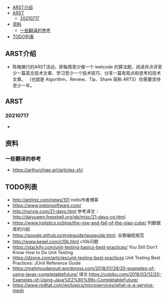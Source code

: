 - [ARST介绍](#arst介绍)
- [ARST](#arst)
  * [20210717](#20210717)
- [资料](#资料)
  * [一些翻译的参考](#一些翻译的参考)
- [TODO列表](#todo列表)


## ARST介绍
+ 陈皓推行的ARST活动，即每周至少做一个 leetcode 的算法题、阅读并点评至少一篇英文技术文章、学习至少一个技术技巧、分享一篇有观点和思考的技术文章。
（也就是 Algorithm、Review、Tip、Share 简称 ARTS）你需要坚持至少一年。


## ARST
### 20210717
+ 

## 资料
### 一些翻译的参考
+ https://arthurchiao.art/articles-zh/

## TODO列表
+ http://antirez.com/news/101    redis作者博客
+ https://www.joelonsoftware.com/
+ http://norvig.com/21-days.html    参考译文：http://daiyuwen.freeshell.org/gb/misc/21-days-cn.html
+ https://www.holistics.io/blog/the-rise-and-fall-of-the-olap-cube/ 列数据库的兴起
+ https://google.github.io/styleguide/javaguide.html. 谷歌编程规范
+ http://www.kegel.com/c10k.html c10k问题
+ https://stackify.com/unit-testing-basics-best-practices/ You Still Don’t Know How to Do Unit Testing
+ https://dzone.com/articles/unit-testing-best-practices   Unit Testing Best Practices: JUnit Reference Guide
+ https://mahmoudanouti.wordpress.com/2018/01/26/20-examples-of-using-javas-completablefuture/ 译文:https://colobu.com/2018/03/12/20-Examples-of-Using-Java%E2%80%99s-CompletableFuture/
+ https://www.redhat.com/en/topics/microservices/what-is-a-service-mesh
